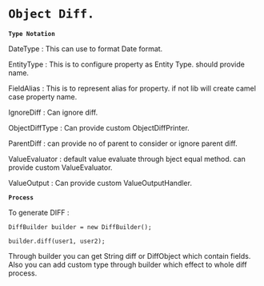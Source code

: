 # `Object Diff.`

**`Type Notation`**

DateType :
This can use to format Date format. 

EntityType : 
This is to configure property as Entity Type. should provide name. 

FieldAlias : This is to represent alias for property. if not lib will create camel case property name. 

IgnoreDiff : Can ignore diff. 

ObjectDiffType : Can provide custom ObjectDiffPrinter.

ParentDiff :  can provide no of parent to consider or ignore parent diff. 

ValueEvaluator : default value evaluate through bject equal method. can provide custom ValueEvaluator. 

ValueOutput : Can provide custom ValueOutputHandler. 


**`Process`**

To generate DIFF :
 
`DiffBuilder builder = new DiffBuilder();`

`builder.diff(user1, user2);`

Through builder you can get String diff or DiffObject which contain fields. 
Also you can add custom type through builder which effect to whole diff process. 



 
